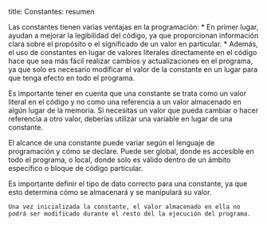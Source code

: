 title: Constantes: resumen

Las constantes tienen varias ventajas en la programación:
    * En primer lugar, ayudan a mejorar la legibilidad del código, ya que proporcionan información clara sobre el propósito o el significado de un valor en particular. 
    * Además, el uso de constantes en lugar de valores literales directamente en el código hace que sea más fácil realizar cambios y actualizaciones en el programa, ya que solo es necesario modificar el valor de la constante en un lugar para que tenga efecto en todo el programa.

Es importante tener en cuenta que una constante se trata como un valor literal en el código y no como una referencia a un valor almacenado en algún lugar de la memoria. Si necesitas un valor que pueda cambiar o hacer referencia a otro valor, deberías utilizar una variable en lugar de una constante.

El alcance de una constante puede variar según el lenguaje de programación y cómo se declare. Puede ser global, donde es accesible en todo el programa, o local, donde solo es válido dentro de un ámbito específico o bloque de código particular.

Es importante definir el tipo de dato correcto para una constante, ya que esto determina cómo se almacenará y se manipulará su valor.

``` warning "¡Muy importante!"
Una vez inicializada la constante, el valor almacenado en ella no podrá ser modificado durante el resto del la ejecución del programa.
```
